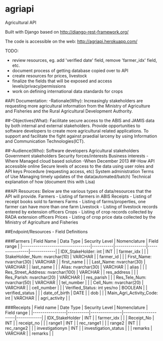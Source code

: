 agriapi
=======

Agricultural API

Built with Django based on http://django-rest-framework.org/

The code is accessible on the web: http://agriapi.herokuapp.com/ 

TODO:
* review resources, eg. add 'verified date' field, remove 'farmer_idx' field, etc.
* document process of getting database copied over to API
* create resources for prices, livestock
* finalize the fields that will be exposed and access levels/privacy/permissions
* work on defining international data standards for crops

#API Documentation: 
-Rationale(Why): 
Increasingly stakeholders are requesting more agricultural information from the Ministry of Agriculture and Fisheries and the Rural Agricultural Development Authority.

##-Objectives(What): 
Facilitate secure access to the ABIS and JAMIS data by both internal and external stakeholders. 
Provide opportunities to software developers to create more agricultural related applications.
To support and facilitate the fight against praedial larceny by using Information and Communication Technologies(ICT). 

##-Audience(Who): 
Software developers
Agricultural stakeholders
Government stakeholders
Security forces/interests
Business interests
-Where
Managed cloud based solution
-When
December 2013
##-How
API accessible online
Secure levels of access to the data using user roles and API keys
Procedure (requesting access, etc) 
System administration
Terms of Use
Managing timely updates of the data(automated/batch)
Technical explanation of how (document this with Lisa)

##API Resources:
Below are the various types of data/resources that the API will provide.
Farmers - Listing of farmers in ABIS
Receipts - Listing of receipt books sold to farmers
Farms - Listing of farms/properties, one farmer can have more than one farm
Livestock - Listing of livestock records entered by extension officers
Crops - Listing of crop records collected by RADA extension officers
Prices - Listing of crop price data collected by the Ministry of Agriculture and Fisheries



##Endpoint/Resources - Field Definitions

###Farmers
| Field Name                        | Data Type | Security Level | Nomenclature    | Field range |
|-----------------------------------|-----------|----------------|-----------------|-------------|
| IDX_StakeHolder: int              | INT       |                | farmer_idx      |             |
| StakeHolder_Num: nvarchar(10)     | VARCHAR   |                | farmer_id       |             |
| First_Name: nvarchar(30)          | VARCHAR   |                | first_name      |             |
| Last_Name: nvarchar(30)           | VARCHAR   |                | last_name       |             |
| Alias: nvarchar(30)               | VARCHAR   |                | alias           |             |
| Res_Street_Address: nvarchar(100) | VARCHAR   |                | res_address     |             |
| Res_Parish:  nvarchar(20)         | VARCHAR   |                | res_parish      |             |
| Res_Tele_Num: nvarchar(50)        | VARCHAR   |                | tel_number      |             |
| Cell_Num: nvarchar(20)            | VARCHAR   |                | cell_number     |             |
| Verified_Status: int yes/no       | BOOLEAN   |                | verified_status |             |
| date_of_birth                     | DATE      |                | dob             |             |
| Main_Agri_Activity_Code: int      | VARCHAR   |                | agri_activity   |             |


###Receipts
| Field name      | Date Type | Security Level | Nomenclature         | Field range |
|-----------------|-----------|----------------|----------------------|-------------|
| IDX_StakeHolder | INT       |                | farmer_idx           |             |
| Receipt_No      | INT       |                | receipt_no           |             |
| range1          | INT       |                | rec_range1           |             |
| range2          | INT       |                | rec_range2           |             |
| investigationyn | INT       |                | investigation_status |             |
| remarks         | VARCHAR   |                | remarks              |             |
